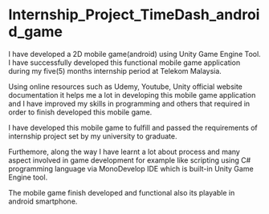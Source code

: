 # Internship_Project_TimeDash_android_game
I have developed a 2D mobile game(android) using Unity Game Engine Tool. I have successfully developed this functional mobile game application during my five(5) months internship period at Telekom Malaysia.

Using online resources such as Udemy, Youtube, Unity official website documentation it helps me a lot in developing this mobile game application and I have improved my skills in programming and others that required in order to finish developed this mobile game.

I have developed this mobile game to fulfill and passed the requirements of internship project set by my university to graduate.

Furthemore, along the way I have learnt a lot about process and many aspect involved in game development for example like scripting using C# programming language via MonoDevelop IDE which is built-in Unity Game Engine tool.

The mobile game finish developed and functional also its playable in android smartphone.
